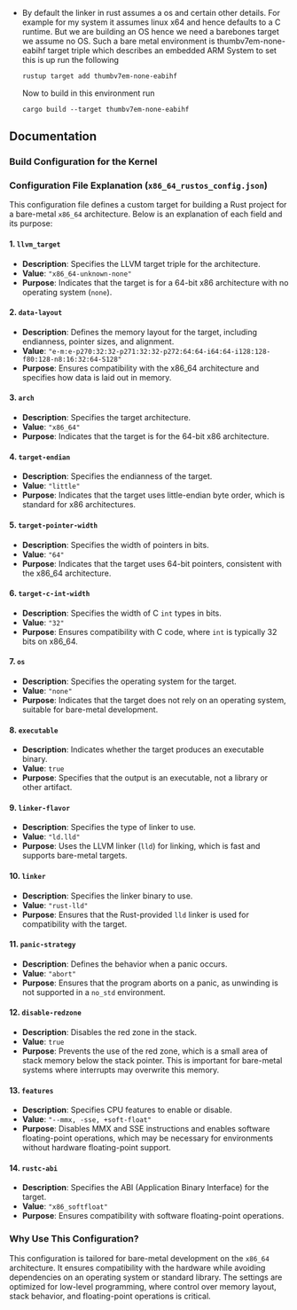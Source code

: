 * By default the linker in rust assumes a os and certain other details. For example for my system it assumes linux x64 and hence defaults to a C runtime. But we are building an OS hence we need a barebones target we assume no OS.  Such a bare metal environment is thumbv7em-none-eabihf target triple which describes an embedded ARM System
to set this is up run the following
    ```bash
    rustup target add thumbv7em-none-eabihf
    ```

    Now to build in this environment run 
    ``` 
    cargo build --target thumbv7em-none-eabihf
    ```

## Documentation 

### Build Configuration for the Kernel 


### Configuration File Explanation (`x86_64_rustos_config.json`)

This configuration file defines a custom target for building a Rust project for a bare-metal `x86_64` architecture. Below is an explanation of each field and its purpose:

#### 1. **`llvm_target`**
   - **Description**: Specifies the LLVM target triple for the architecture.
   - **Value**: `"x86_64-unknown-none"`
   - **Purpose**: Indicates that the target is for a 64-bit x86 architecture with no operating system (`none`).

#### 2. **`data-layout`**
   - **Description**: Defines the memory layout for the target, including endianness, pointer sizes, and alignment.
   - **Value**: `"e-m:e-p270:32:32-p271:32:32-p272:64:64-i64:64-i128:128-f80:128-n8:16:32:64-S128"`
   - **Purpose**: Ensures compatibility with the x86_64 architecture and specifies how data is laid out in memory.

#### 3. **`arch`**
   - **Description**: Specifies the target architecture.
   - **Value**: `"x86_64"`
   - **Purpose**: Indicates that the target is for the 64-bit x86 architecture.

#### 4. **`target-endian`**
   - **Description**: Specifies the endianness of the target.
   - **Value**: `"little"`
   - **Purpose**: Indicates that the target uses little-endian byte order, which is standard for x86 architectures.

#### 5. **`target-pointer-width`**
   - **Description**: Specifies the width of pointers in bits.
   - **Value**: `"64"`
   - **Purpose**: Indicates that the target uses 64-bit pointers, consistent with the x86_64 architecture.

#### 6. **`target-c-int-width`**
   - **Description**: Specifies the width of C `int` types in bits.
   - **Value**: `"32"`
   - **Purpose**: Ensures compatibility with C code, where `int` is typically 32 bits on x86_64.

#### 7. **`os`**
   - **Description**: Specifies the operating system for the target.
   - **Value**: `"none"`
   - **Purpose**: Indicates that the target does not rely on an operating system, suitable for bare-metal development.

#### 8. **`executable`**
   - **Description**: Indicates whether the target produces an executable binary.
   - **Value**: `true`
   - **Purpose**: Specifies that the output is an executable, not a library or other artifact.

#### 9. **`linker-flavor`**
   - **Description**: Specifies the type of linker to use.
   - **Value**: `"ld.lld"`
   - **Purpose**: Uses the LLVM linker (`lld`) for linking, which is fast and supports bare-metal targets.

#### 10. **`linker`**
   - **Description**: Specifies the linker binary to use.
   - **Value**: `"rust-lld"`
   - **Purpose**: Ensures that the Rust-provided `lld` linker is used for compatibility with the target.

#### 11. **`panic-strategy`**
   - **Description**: Defines the behavior when a panic occurs.
   - **Value**: `"abort"`
   - **Purpose**: Ensures that the program aborts on a panic, as unwinding is not supported in a `no_std` environment.

#### 12. **`disable-redzone`**
   - **Description**: Disables the red zone in the stack.
   - **Value**: `true`
   - **Purpose**: Prevents the use of the red zone, which is a small area of stack memory below the stack pointer. This is important for bare-metal systems where interrupts may overwrite this memory.

#### 13. **`features`**
   - **Description**: Specifies CPU features to enable or disable.
   - **Value**: `"--mmx, -sse, +soft-float"`
   - **Purpose**: Disables MMX and SSE instructions and enables software floating-point operations, which may be necessary for environments without hardware floating-point support.

#### 14. **`rustc-abi`**
   - **Description**: Specifies the ABI (Application Binary Interface) for the target.
   - **Value**: `"x86_softfloat"`
   - **Purpose**: Ensures compatibility with software floating-point operations.

### Why Use This Configuration?

This configuration is tailored for bare-metal development on the `x86_64` architecture. It ensures compatibility with the hardware while avoiding dependencies on an operating system or standard library. The settings are optimized for low-level programming, where control over memory layout, stack behavior, and floating-point operations is critical.
